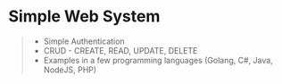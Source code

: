# Simple Web System

>- Simple Authentication
>- CRUD - CREATE, READ, UPDATE, DELETE
>- Examples in a few programming languages (Golang, C#, Java, NodeJS, PHP)